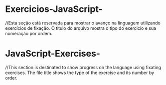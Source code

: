 # Exercicios-JavaScript-
//Esta seção está reservada para mostrar o avanço na linguagem utilizando exercícios de fixação. O titulo do arquivo mostra o tipo do exercicio e sua numeração por ordem.

# JavaScript-Exercises-
//This section is destinated to show progress on the language using fixating exercises. The file title shows the type of the exercise and its number by order.
